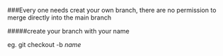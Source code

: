 ###Every one needs creat your own branch, there are no permission to merge directly into the main branch

#####create your branch with your name  

eg.
    git checkout -b _name_